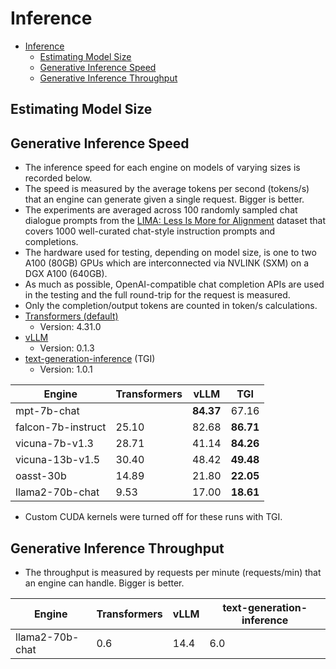 # Inference

- [Inference](#inference)
  - [Estimating Model Size](#estimating-model-size)
  - [Generative Inference Speed](#generative-inference-speed)
  - [Generative Inference Throughput](#generative-inference-throughput)

## Estimating Model Size

## Generative Inference Speed

- The inference speed for each engine on models of varying sizes is recorded below. 
- The speed is measured by the average tokens per second (tokens/s) that an engine can generate given a single request. Bigger is better.
- The experiments are averaged across 100 randomly sampled chat dialogue prompts from the [LIMA: Less Is More for Alignment](https://arxiv.org/abs/2305.11206) dataset that covers 1000 well-curated chat-style instruction prompts and completions.
- The hardware used for testing, depending on model size, is one to two A100 (80GB) GPUs which are interconnected via NVLINK (SXM) on a DGX A100 (640GB).
- As much as possible, OpenAI-compatible chat completion APIs are used in the testing and the full round-trip for the request is measured.
- Only the completion/output tokens are counted in token/s calculations.
- [Transformers (default)](https://huggingface.co/docs/transformers/index)
  - Version: 4.31.0
- [vLLM](https://github.com/vllm-project/vllm)
  - Version: 0.1.3
- [text-generation-inference](https://github.com/huggingface/text-generation-inference) (TGI)
  - Version: 1.0.1

<!-- | Engine                    | mpt-7b-chat   | vicuna-13b-v1.5 | oasst-30b   | llama2-70b-chat   |
|---------------------------|---------------|-----------------|-------------|-------------------|
| Transformers (default)    |               | 30.40           | 14.89       | 9.53              |
| vLLM                      | **84.37**     | 48.42           | 21.80       | 17.00             |
| text-generation-inference | 67.16         | **49.48**       | **22.05**   | **18.61**         | -->

Engine                  | Transformers           | vLLM      | TGI
---                     | ---                    | ---       | ---
mpt-7b-chat             |                        | **84.37** | 67.16
falcon-7b-instruct      | 25.10                  | 82.68     | **86.71**
vicuna-7b-v1.3          | 28.71                  | 41.14     | **84.26**
vicuna-13b-v1.5         | 30.40                  | 48.42     | **49.48**
oasst-30b               | 14.89                  | 21.80     | **22.05**
llama2-70b-chat         | 9.53                   | 17.00     | **18.61**

- Custom CUDA kernels were turned off for these runs with TGI.

## Generative Inference Throughput

- The throughput is measured by requests per minute (requests/min) that an engine can handle. Bigger is better.

Engine                  | Transformers           | vLLM      | text-generation-inference
---                     | ---                    | ---       | ---
llama2-70b-chat         | 0.6                    | 14.4      | 6.0